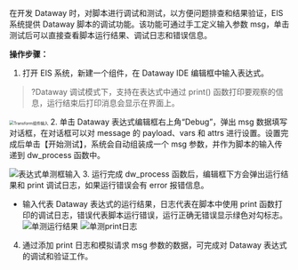 在开发 Dataway 时，对脚本进行调试和测试，以方便问题排查和结果验证，EIS 系统提供 Dataway 脚本的调试功能。该功能可通过手工定义输入参数 msg，单击测试后可以直接查看脚本运行结果、调试日志和错误信息。

**操作步骤：**
1. 打开 EIS 系统，新建一个组件，在 Dataway IDE 编辑框中输入表达式。
>?Dataway 调试模式下，支持在表达式中通过 print() 函数打印要观察的信息，运行结束后打印消息会显示在界面上。

<img src="https://main.qcloudimg.com/raw/48417aeac8c13654a1fd67e941cac43b/SetPayload%E7%BB%84%E4%BB%B6%E8%BE%93%E5%85%A5.png" alt="Transform组件输入" style="zoom:50%;" />
2. 单击 Dataway 表达式编辑框右上角“Debug”，弹出 msg 数据填写对话框，在对话框可以对 message 的 payload、vars 和 attrs 进行设置。设置完成后单击【开始测试】，系统会自动组装成一个 msg 参数，并作为脚本的输入传递到 dw_process 函数中。

![表达式单测框输入](https://main.qcloudimg.com/raw/b94d9160550295811b569ef85ffae0f7/%E8%A1%A8%E8%BE%BE%E5%BC%8F%E5%8D%95%E6%B5%8B%E6%A1%86%E8%BE%93%E5%85%A5.png)
3. 运行完成 dw_process 函数后，编辑框下方会弹出运行结果和 print 调试日志，如果运行错误会有 error 报错信息。
 - 输入代表 Dataway 表达式的运行结果，日志代表在脚本中使用 print 函数打印的调试日志，错误代表脚本运行错误，运行正确无错误显示绿色对勾标志。
![单测运行结果](https://main.qcloudimg.com/raw/2bfd0651bc3eabf7e3baa5061aa775f9/%E5%8D%95%E6%B5%8B%E8%BF%90%E8%A1%8C%E7%BB%93%E6%9E%9C.png)
![单测print日志](https://main.qcloudimg.com/raw/667d469c176ff66738d99d9f92b53ae1/%E5%8D%95%E6%B5%8Bprint%E6%97%A5%E5%BF%97.png)
4. 通过添加 print 日志和模拟请求 msg 参数的数据，可完成对 Dataway 表达式的调试和验证工作。
